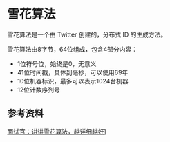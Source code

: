 # 雪花算法

雪花算法是一个由 Twitter 创建的，分布式 ID 的生成方法。

雪花算法由8字节，64位组成，包含4部分内容：
- 1位符号位，始终是0，无意义
- 41位时间戳，具体到毫秒，可以使用69年
- 10位机器标识，最多可以表示1024台机器
- 12位计数序列号

## 参考资料

[面试官：讲讲雪花算法，越详细越好](https://segmentfault.com/a/1190000040964518)]